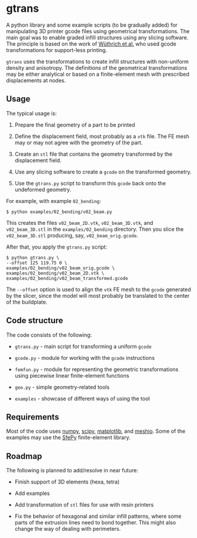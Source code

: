 # gtrans

A python library and some example scripts (to be gradually added) for manipulating 3D printer gcode files using geometrical transformations.
The main goal was to enable graded infill structures using any slicing software.
The principle is based on the work of [Wüthrich et al.](https://dx.doi.org/10.1007/978-3-030-54334-1_10) who used gcode transformations for support-less printing.

`gtrans` uses the transformations to create infill structures with non-uniform density and anisotropy.
The definitions of the geometrical transformations may be either analytical or based on a finite-element mesh with prescribed displacements at nodes.

## Usage

The typical usage is:

1. Prepare the final geometry of a part to be printed

2. Define the displacement field, most probably as a `vtk` file.
   The FE mesh may or may not agree with the geometry of the part.
   
3. Create an `stl` file that contains the geometry transformed by the displacement field.

4. Use any slicing software to create a `gcode` on the transformed geometry.

5. Use the `gtrans.py` script to transform this `gcode` back onto the undeformed geometry.

For example, with example `02_bending`:

```
$ python examples/02_bending/v02_beam.py
```
	
This creates the files `v02_beam_2D.vtk`, `v02_beam_3D.vtk`, and `v02_beam_3D.stl` in the `examples/02_bending` directory.
Then you slice the `v02_beam_3D.stl` producing, say, `v02_beam_orig.gcode`.

After that, you apply the `gtrans.py` script:

```
$ python gtrans.py \
--offset 125 119.75 0 \
examples/02_bending/v02_beam_orig.gcode \
examples/02_bending/v02_beam_2D.vtk \
examples/02_bending/v02_beam_transformed.gcode
```

The `--offset` option is used to align the `vtk` FE mesh to the `gcode` generated by the slicer, since the model will most probably be translated to the center of the buildplate.

## Code structure

The code consists of the following:

* `gtrans.py` - main script for transforming a uniform `gcode`

* `gcode.py` - module for working with the `gcode` instructions

* `femfun.py` - module for representing the geometric transformations using piecewise linear finite-element functions

* `geo.py` - simple geometry-related tools

* `examples` - showcase of different ways of using the tool

## Requirements

Most of the code uses [numpy](https://www.numpy.org), [scipy](https://www.scipy.org), [matplotlib](https://www.matplotlib.org), and [meshio](https://github.com/nschloe/meshio).
Some of the examples may use the [SfePy](https://www.sfepy.org) finite-element library.

## Roadmap

The following is planned to add/resolve in near future:

* Finish support of 3D elements (hexa, tetra)

* Add examples

* Add transformation of `stl` files for use with resin printers

* Fix the behavior of hexagonal and similar infill patterns, where some parts of the extrusion lines need to bond together.
  This might also change the way of dealing with perimeters.

